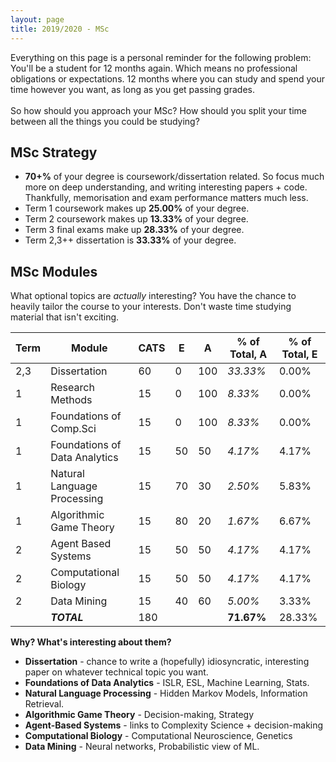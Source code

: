 ```yaml
---
layout: page
title: 2019/2020 - MSc 
---
```


<p class="message">
  Everything on this page is a personal reminder for the following problem:<br>
  You'll be a student for 12 months again. Which means no professional obligations or expectations. 12 months where you can study and spend your time however you want, as long as you get passing grades. <br>
  <br>
  So how should you approach your MSc? How should you split your time between all the things you could be studying? 
</p>

## MSc Strategy
* **70+%** of your degree is coursework/dissertation related. So focus much more on deep understanding, and writing interesting papers + code. Thankfully, memorisation and exam performance matters much less.
* Term 1 coursework makes up **25.00%** of your degree.
* Term 2 coursework makes up **13.33%** of your degree.
* Term 3 final exams make up **28.33%** of your degree.
* Term 2,3++ dissertation is **33.33%** of your degree.


## MSc Modules
What optional topics are *actually* interesting? You have the chance to heavily tailor the course to your interests. Don't waste time studying material that isn't exciting.


| Term | Module | CATS | E | A | % of Total, A | % of Total, E |
| --- | --- | --- | --- | --- | --- | --- |
| 2,3 | Dissertation | 60 | 0 | 100 | *33.33%* | 0.00% |
| 1 | Research Methods | 15 | 0 | 100 | *8.33%* | 0.00% |
| 1 | Foundations of Comp.Sci | 15 | 0| 100 | *8.33%* | 0.00% |
| 1 | Foundations of Data Analytics | 15 | 50 | 50 | *4.17%* | 4.17% |
| 1 | Natural Language Processing | 15 | 70 | 30 | *2.50%* | 5.83% |
| 1 | Algorithmic Game Theory | 15 | 80 | 20 | *1.67%* | 6.67% |
| 2 | Agent Based Systems | 15 | 50 | 50 | *4.17%* | 4.17% |
| 2 | Computational Biology | 15 | 50 | 50 | *4.17%* | 4.17% |
| 2 | Data Mining | 15 | 40 | 60 | *5.00%* | 3.33% |
|   | ***TOTAL*** | 180 |    |    |  **71.67%** | 28.33% |

**Why? What's interesting about them?**
* **Dissertation** - chance to write a (hopefully) idiosyncratic, interesting paper on whatever technical topic you want. 
* **Foundations of Data Analytics** - ISLR, ESL, Machine Learning, Stats.
* **Natural Language Processing** - Hidden Markov Models, Information Retrieval.
* **Algorithmic Game Theory** - Decision-making, Strategy
* **Agent-Based Systems** - links to Complexity Science + decision-making
* **Computational Biology** - Computational Neuroscience, Genetics
* **Data Mining** - Neural networks, Probabilistic view of ML.





